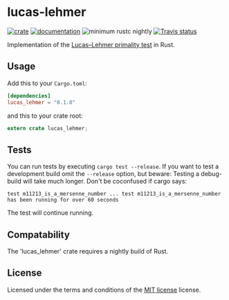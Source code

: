 # lucas-lehmer

[![crate](https://img.shields.io/crates/v/lucas_lehmer.svg)](https://crates.io/crates/lucas_lehmer)
[![documentation](https://docs.rs/lucas_lehmer/badge.svg)](https://docs.rs/lucas_lehmer)
![minimum rustc nightly](https://img.shields.io/badge/rustc-nightly-red.svg)
[![Travis status](https://travis-ci.org/deralex/lucas_lehmer.svg?branch=master)](https://travis-ci.org/deralex/lucas_lehmer)

Implementation of the [Lucas–Lehmer primality test](https://en.wikipedia.org/wiki/Lucas%E2%80%93Lehmer_primality_test) in Rust.

## Usage

Add this to your `Cargo.toml`:

```toml
[dependencies]
lucas_lehmer = "0.1.0"
```

and this to your crate root:

```rust
extern crate lucas_lehmer;
```

## Tests

You can run tests by executing `cargo test --release`.
If you want to test a development build omit the `--release` option, but beware:
Testing a debug-build will take much longer. Don't be coconfused if cargo says:

    test m11213_is_a_mersenne_number ... test m11213_is_a_mersenne_number has been running for over 60 seconds

The test will continue running.

## Compatability
The 'lucas_lehmer' crate requires a nightly build of Rust.

## License
Licensed under the terms and conditions of the [MIT license](http://opensource.org/licenses/MIT) license.